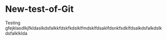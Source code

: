 # New-test-of-Git
Testing 
gfejklasdlkjfkldaslkdsfalkkfdskfkdslklfmdsklfdsaklfdsnkfsdklfdsalkdsfalkdslkdsfalklklda